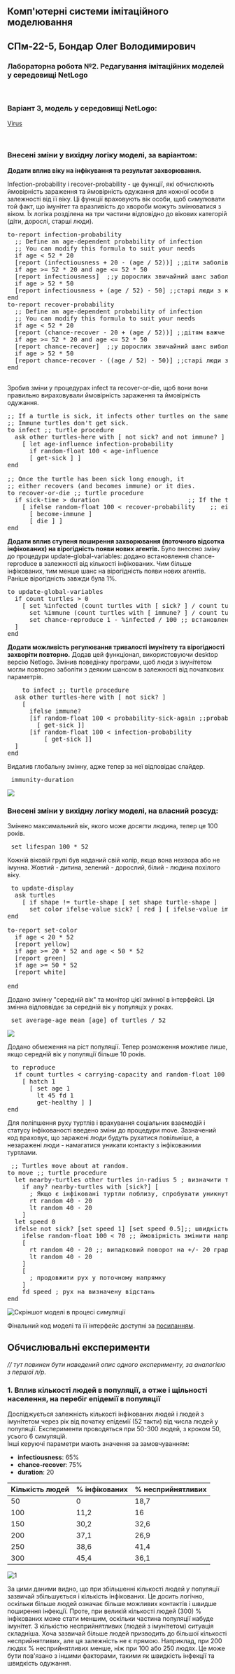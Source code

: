 ## Комп'ютерні системи імітаційного моделювання
## СПм-22-5, **Бондар Олег Володимирович**
### Лабораторна робота №**2**. Редагування імітаційних моделей у середовищі NetLogo

<br>

### Варіант 3, модель у середовищі NetLogo:
[Virus](https://www.netlogoweb.org/launch#https://www.netlogoweb.org/assets/modelslib/Sample%20Models/Biology/Virus.nlogo)

<br>

### Внесені зміни у вихідну логіку моделі, за варіантом:

**Додати вплив віку на інфікування та результат захворювання.** 

 Infection-probability і recover-probability - це функції, які обчислюють ймовірність зараження та ймовірність одужання для кожної особи в залежності від її віку. Ці функції враховують вік особи, щоб симулювати той факт, що імунітет та вразливість до хвороби можуть змінюватися з віком. Їх логіка розділена на три частини відповідно до вікових категорій (діти, дорослі, старші люди).

<pre>
to-report infection-probability 
  ;; Define an age-dependent probability of infection
  ;; You can modify this formula to suit your needs
  if age < 52 * 20
  [report (infectiousness + 20 - (age / 52))] ;;діти заболівають легше, но з часом імунітет стає сильнішим
  if age >= 52 * 20 and age <= 52 * 50
  [report infectiousness]  ;;у дорослих звичайний шанс заболіти
  if age > 52 * 50
  [report infectiousness + (age / 52) - 50] ;;старі люди з кожним роком заболівають все легше. Після 50 років на 1% легше за рік
end
to-report recover-probability 
  ;; Define an age-dependent probability of infection
  ;; You can modify this formula to suit your needs
  if age < 52 * 20
  [report (chance-recover - 20 + (age / 52))] ;;дітям важче боротися з заболіванням, но з часом імунітет стає сильнішим
  if age >= 52 * 20 and age <= 52 * 50
  [report chance-recover]  ;;у дорослих звичайний шанс виболіти
  if age > 52 * 50
  [report chance-recover - ((age / 52) - 50)] ;;старі люди з кожним роком важче переносять хворобу. Після 50 років на 1% важче за рік
end
  </pre>

Зробив зміни у процедурах infect та recover-or-die, щоб вони вони правильно вираховували ймовірність зараження та ймовірність одужання.

<pre>
;; If a turtle is sick, it infects other turtles on the same patch.
;; Immune turtles don't get sick.
to infect ;; turtle procedure
  ask other turtles-here with [ not sick? and not immune? ]
    [ let age-influence infection-probability
      if random-float 100 < age-influence
      [ get-sick ] ]
end
                            
;; Once the turtle has been sick long enough, it
;; either recovers (and becomes immune) or it dies.
to recover-or-die ;; turtle procedure
  if sick-time > duration                        ;; If the turtle has survived past the virus' duration, then
    [ ifelse random-float 100 < recover-probability    ;; either recover or die
      [ become-immune ]
      [ die ] ]
end
</pre>

                                
**Додати вплив ступеня поширення захворювання (поточного відсотка інфікованих) на вірогідність появи нових агентів.**
 Було внесено зміну до процедури update-global-variables: додано встановлення chance-reproduce в залежності від кількості інфікованих.
Чим більше інфікованих, тим менше шанс на вірогідність появи нових агентів. Раніше вірогідність завжди була 1%.
<pre>
to update-global-variables
  if count turtles > 0
    [ set %infected (count turtles with [ sick? ] / count turtles) * 100
      set %immune (count turtles with [ immune? ] / count turtles) * 100 
      set chance-reproduce 1 - %infected / 100 ;; встановлення chance-reproduce в залежності від кількості інфікованих 
  ]
end
</pre>

**Додати можливість регулювання тривалості імунітету та вірогідності захворіти повторно.** 
 Додав цей функціонал, використовуючи desktop версію Netlogo. 
Змінив поведінку програми, щоб люди з імунітетом могли повторно заболіти з деяким шансом в залежності від початкових параметрів.
<pre>
    to infect ;; turtle procedure
  ask other turtles-here with [ not sick? ]
    [
      ifelse immune?
      [if random-float 100 < probability-sick-again ;;probability of getting sick again
        [ get-sick ]]
      [if random-float 100 < infection-probability
          [ get-sick ]]
  ]
end
</pre>

Видалив глобальну змінну, адже тепер за неї відповідає слайдер.
<pre>
 immunity-duration
</pre>
![ ](нові_кнопки.png)


### Внесені зміни у вихідну логіку моделі, на власний розсуд:
 Змінено максимальний вік, якого може досягти людина, тепер це 100 років.
<pre>
 set lifespan 100 * 52
</pre>

 Кожній віковій групі був наданий свій колір, якщо вона нехвора або не імунна. Жовтий - дитина, зелений - дорослий, білий - людина похілого віку.
<pre>
 to update-display
  ask turtles
    [ if shape != turtle-shape [ set shape turtle-shape ]
      set color ifelse-value sick? [ red ] [ ifelse-value immune? [ grey ] [ set-color ] ] ]
end

to-report set-color
  if age < 20 * 52
  [report yellow]
  if age >= 20 * 52 and age < 50 * 52
  [report green]
  if age >= 50 * 52
  [report white]
  
end
</pre>

Додано змінну "середній вік" та монітор цієї змінної в інтерфейсі. Ця змінна відповвідає за середній вік у популяціх у роках.
<pre>
 set average-age mean [age] of turtles / 52
</pre>
![ ](середній_вік.png)

Додано обмеження на ріст популяції. Тепер розможення можливе лише, якщо середній вік у популяції більше 10 років.
<pre>
 to reproduce
  if count turtles < carrying-capacity and random-float 100 < chance-reproduce and average-age > 10
    [ hatch 1
      [ set age 1
        lt 45 fd 1
        get-healthy ] ]
end
</pre>

 Для поліпшення руху туртлів і врахування соціальних взаємодій і статусу інфікованості введено зміни до процедури move. Зазначений код враховує, що заражені люди будуть рухатися повільніше, а незаражені люди - намагатися уникати контакту з інфікованими туртлами.
<pre>
 ;; Turtles move about at random.
to move ;; turtle procedure
  let nearby-turtles other turtles in-radius 5 ; визначити туртлів у радіусі 5 одиниць
    if any? nearby-turtles with [sick?] [
      ; Якщо є інфіковані туртли поблизу, спробувати уникнути контакту
      rt random 40 - 20
      lt random 40 - 20
    ]
  let speed 0
  ifelse not sick? [set speed 1] [set speed 0.5];; швидкість руху
    ifelse random-float 100 < 70 ;; ймовірність змінити напрямок
    [
      rt random 40 - 20 ;; випадковий поворот на +/- 20 градусів
      lt random 40 - 20
    ]
    [
      ; продовжити рух у поточному напрямку
    ]
    fd speed ; рух на визначену відстань
end
</pre>


![Скріншот моделі в процесі симуляції](програ.png)

Фінальний код моделі та її інтерфейс доступні за [посиланням](Virus2.nlogo). 
<br>

## Обчислювальні експерименти
*// тут повинен бути наведений опис одного експерименту, за аналогією з першої л/р.* 
### 1. Вплив кількості людей в популяції, а отже і щільності населення, на перебіг епідемії в популяції
Досліджується залежність кількості інфікованих людей і людей з імунітетом через рік від початку епідемії (52 такти) від числа людей у популяції.
Експерименти проводяться при 50-300 людей, з кроком 50, усього 6 симуляцій.  
Інші керуючі параметри мають значення за замовчуванням:
- **infectiousness**: 65%
- **chance-recover**: 75%
- **duration**: 20

<table>
<thead>
<tr><th>Кількість людей</th><th>% інфікованих</th><th>% несприйнятливих</th></tr>
</thead>
<tbody>
<tr><td>50</td><td>0</td><td>18,7</td></tr>
<tr><td>100</td><td>11,2</td><td>16</td></tr>
<tr><td>150</td><td>30,2</td><td>32,6</td></tr>
<tr><td>200</td><td>37,1</td><td>26,9</td></tr>
<tr><td>250</td><td>38,6</td><td>41,4</td></tr>
<tr><td>300</td><td>45,4</td><td>36,1</td></tr>
</tbody>
</table>

![1](first.png)

За цими даними видно, що при збільшенні кількості людей у популяції зазвичай збільшується і кількість інфікованих. Це досить логічно, оскільки більше людей означає більше можливих контактів і швидше поширення інфекції. Проте, при великій кількості людей (300) % інфікованих може стати меншим, оскільки частина популяції набуде імунітет.
З кількістю несприйнятливих (людей з імунітетом) ситуація складніша. Хоча зазвичай більше людей призводить до більшої кількості несприйнятливих, але ця залежність не є прямою. Наприклад, при 200 людях % несприйнятливих менше, ніж при 100 або 250 людях. Це може бути пов'язано з іншими факторами, такими як швидкість інфекції та швидкість одужання.
